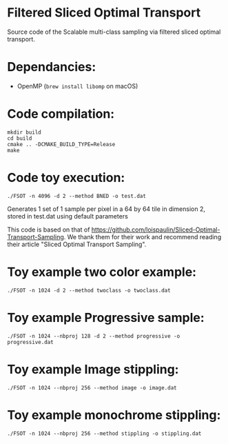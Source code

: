 # Filtered Sliced Optimal Transport

Source code of the Scalable multi-class sampling via filtered sliced optimal transport.

Dependancies:
=============
 + OpenMP (`brew install libomp` on macOS)

Code compilation:
=================

    mkdir build
    cd build
    cmake .. -DCMAKE_BUILD_TYPE=Release
    make


Code toy execution:
===================

    ./FSOT -n 4096 -d 2 --method BNED -o test.dat

Generates 1 set of 1 sample per pixel in a 64 by 64 tile in dimension 2, stored in test.dat using default parameters

This code is based on that of https://github.com/loispaulin/Sliced-Optimal-Transport-Sampling. We thank them for their work and recommend reading their article "Sliced Optimal Transport Sampling".

Toy example two color example:
===================

    ./FSOT -n 1024 -d 2 --method twoclass -o twoclass.dat


Toy example Progressive sample:
===================

    ./FSOT -n 1024 --nbproj 128 -d 2 --method progressive -o progressive.dat


Toy example Image stippling:
===================

    ./FSOT -n 1024 --nbproj 256 --method image -o image.dat

Toy example monochrome stippling:
===================

    ./FSOT -n 1024 --nbproj 256 --method stippling -o stippling.dat

